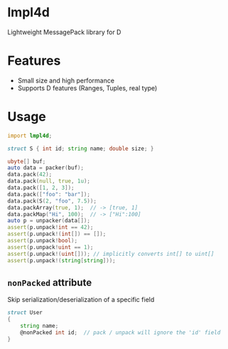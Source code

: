 # lmpl4d
Lightweight MessagePack library for D

# Features

* Small size and high performance
* Supports D features (Ranges, Tuples, real type)

# Usage

```d
import lmpl4d;

struct S { int id; string name; double size; }

ubyte[] buf;
auto data = packer(buf);
data.pack(42);
data.pack(null, true, 1u);
data.pack([1, 2, 3]);
data.pack(["foo": "bar"]);
data.pack(S(2, "foo", 7.5));
data.packArray(true, 1);  // -> [true, 1]
data.packMap("Hi", 100);  // -> ["Hi":100]
auto p = unpacker(data[]);
assert(p.unpack!int == 42);
assert(p.unpack!(int[]) == []);
assert(p.unpack!bool);
assert(p.unpack!uint == 1);
assert(p.unpack!(uint[])); // implicitly converts int[] to uint[]
assert(p.unpack!(string[string]));
```

## `nonPacked` attribute
Skip serialization/deserialization of a specific field
```d
struct User
{
    string name;
    @nonPacked int id;  // pack / unpack will ignore the 'id' field
}
```
